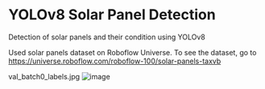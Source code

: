 # YOLOv8 Solar Panel Detection
Detection of solar panels and their condition using YOLOv8 

Used solar panels dataset on Roboflow Universe.
To see the dataset, go to https://universe.roboflow.com/roboflow-100/solar-panels-taxvb

val_batch0_labels.jpg
![image](https://github.com/candenizkocak/YOLOv8-Solar-Panel-Detection/assets/62842623/f0dd0bbc-cf2f-4c8a-90e6-2652ddc901a0)

